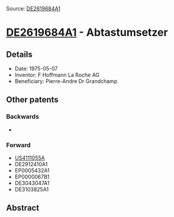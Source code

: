 Source: [DE2619684A1](https://patents.google.com/patent/DE2619684A1)

# [DE2619684A1](DE2619684A1.md) - Abtastumsetzer

## Details

* Date: 1975-05-07
* Inventor: F Hoffmann La Roche AG
* Beneficiary: Pierre-Andre Dr Grandchamp

## Other patents

### Backwards
 * 
### Forward
 * [US4111055A](US4111055A.md)
 * DE2912410A1
 * EP0005432A1
 * EP0000067B1
 * DE3043047A1
 * DE3103825A1
## Abstract

